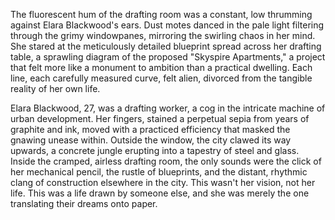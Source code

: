 The fluorescent hum of the drafting room was a constant, low thrumming against Elara Blackwood's ears.  Dust motes danced in the pale light filtering through the grimy windowpanes, mirroring the swirling chaos in her mind.  She stared at the meticulously detailed blueprint spread across her drafting table, a sprawling diagram of the proposed "Skyspire Apartments," a project that felt more like a monument to ambition than a practical dwelling.  Each line, each carefully measured curve, felt alien, divorced from the tangible reality of her own life.

Elara Blackwood, 27, was a drafting worker, a cog in the intricate machine of urban development.  Her fingers, stained a perpetual sepia from years of graphite and ink, moved with a practiced efficiency that masked the gnawing unease within.  Outside the window, the city clawed its way upwards, a concrete jungle erupting into a tapestry of steel and glass.  Inside the cramped, airless drafting room, the only sounds were the click of her mechanical pencil, the rustle of blueprints, and the distant, rhythmic clang of construction elsewhere in the city. This wasn't her vision, not her life.  This was a life drawn by someone else, and she was merely the one translating their dreams onto paper.

